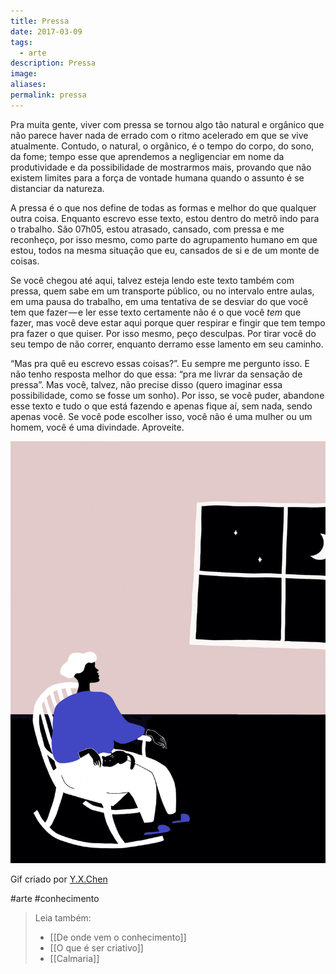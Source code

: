 ```yaml
---
title: Pressa
date: 2017-03-09
tags:
  - arte
description: Pressa
image: 
aliases:
permalink: pressa
---
```

Pra muita gente, viver com pressa se tornou algo tão natural e orgânico que não parece haver nada de errado com o ritmo acelerado em que se vive atualmente. Contudo, o natural, o orgânico, é o tempo do corpo, do sono, da fome; tempo esse que aprendemos a negligenciar em nome da produtividade e da possibilidade de mostrarmos mais, provando que não existem limites para a força de vontade humana quando o assunto é se distanciar da natureza.

A pressa é o que nos define de todas as formas e melhor do que qualquer outra coisa. Enquanto escrevo esse texto, estou dentro do metrô indo para o trabalho. São 07h05, estou atrasado, cansado, com pressa e me reconheço, por isso mesmo, como parte do agrupamento humano em que estou, todos na mesma situação que eu, cansados de si e de um monte de coisas.

Se você chegou até aqui, talvez esteja lendo este texto também com pressa, quem sabe em um transporte público, ou no intervalo entre aulas, em uma pausa do trabalho, em uma tentativa de se desviar do que você tem que fazer — e ler esse texto certamente não é o que você _tem_ que fazer, mas você deve estar aqui porque quer respirar e fingir que tem tempo pra fazer o que quiser. Por isso mesmo, peço desculpas. Por tirar você do seu tempo de não correr, enquanto derramo esse lamento em seu caminho.

“Mas pra quê eu escrevo essas coisas?”. Eu sempre me pergunto isso. E não tenho resposta melhor do que essa: “pra me livrar da sensação de pressa”. Mas você, talvez, não precise disso (quero imaginar essa possibilidade, como se fosse um sonho). Por isso, se você puder, abandone esse texto e tudo o que está fazendo e apenas fique aí, sem nada, sendo apenas você. Se você pode escolher isso, você não é uma mulher ou um homem, você é uma divindade. Aproveite.

<img src="/assets/img/pressa-medium.gif">

Gif criado por [Y.X.Chen](http://jyxchen.tumblr.com/)


#arte #conhecimento

> Leia também:
> - [[De onde vem o conhecimento]]
> - [[O que é ser criativo]]
> - [[Calmaria]]